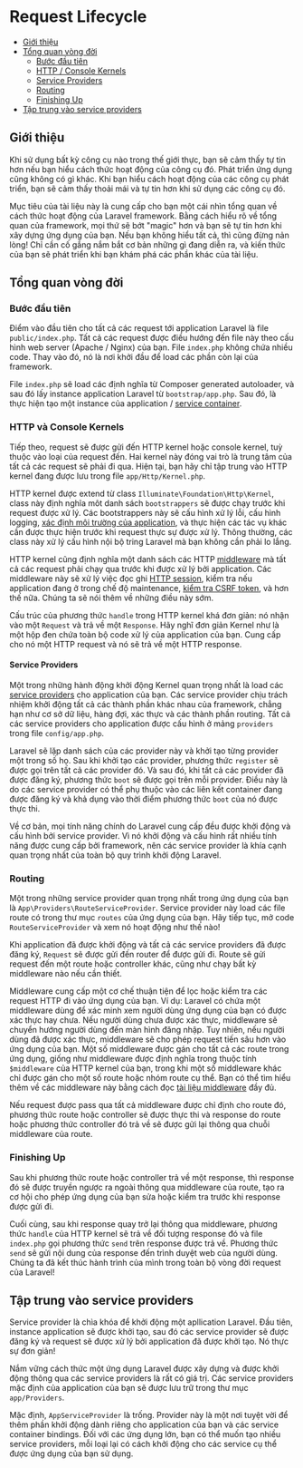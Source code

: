 # Request Lifecycle

- [Giới thiệu](#introduction)
- [Tổng quan vòng đời](#lifecycle-overview)
    - [Bước đầu tiên](#first-steps)
    - [HTTP / Console Kernels](#http-console-kernels)
    - [Service Providers](#service-providers)
    - [Routing](#routing)
    - [Finishing Up](#finishing-up)
- [Tập trung vào service providers](#focus-on-service-providers)

<a name="introduction"></a>
## Giới thiệu

Khi sử dụng bất kỳ công cụ nào trong thế giới thực, bạn sẽ cảm thấy tự tin hơn nếu bạn hiểu cách thức hoạt động của công cụ đó. Phát triển ứng dụng cũng không có gì khác. Khi bạn hiểu cách hoạt động của các công cụ phát triển, bạn sẽ cảm thấy thoải mái và tự tin hơn khi sử dụng các công cụ đó.

Mục tiêu của tài liệu này là cung cấp cho bạn một cái nhìn tổng quan về cách thức hoạt động của Laravel framework. Bằng cách hiểu rõ về tổng quan của framework, mọi thứ sẽ bớt "magic" hơn và bạn sẽ tự tin hơn khi xây dựng ứng dụng của bạn. Nếu bạn không hiểu tất cả, thì cũng đừng nản lòng! Chỉ cần cố gắng nắm bắt cơ bản những gì đang diễn ra, và kiến thức của bạn sẽ phát triển khi bạn khám phá các phần khác của tài liệu.

<a name="lifecycle-overview"></a>
## Tổng quan vòng đời

<a name="first-steps"></a>
### Bước đầu tiên

Điểm vào đầu tiên cho tất cả các request tới application Laravel là file `public/index.php`. Tất cả các request được điều hướng đến file này theo cấu hình web server (Apache / Nginx) của bạn. File `index.php` không chứa nhiều code. Thay vào đó, nó là nơi khởi đầu để load các phần còn lại của framework.

File `index.php` sẽ load các định nghĩa từ Composer generated autoloader, và sau đó lấy instance application Laravel từ `bootstrap/app.php`. Sau đó, là thực hiện tạo một instance của application / [service container](/docs/{{version}}/container).

<a name="http-console-kernels"></a>
### HTTP và Console Kernels

Tiếp theo, request sẽ được gửi đến HTTP kernel hoặc console kernel, tuỳ thuộc vào loại của request đến. Hai kernel này đóng vai trò là trung tâm của tất cả các request sẽ phải đi qua. Hiện tại, bạn hãy chỉ tập trung vào HTTP kernel đang được lưu trong file `app/Http/Kernel.php`.

HTTP kernel được extend từ class `Illuminate\Foundation\Http\Kernel`, class này định nghĩa môt danh sách `bootstrappers` sẽ được chạy trước khi request được xử lý. Các bootstrappers này sẽ cấu hình xử lý lỗi, cấu hình logging, [xác định môi trường của application](/docs/{{version}}/configuration#environment-configuration), và thực hiện các tác vụ khác cần được thực hiện trước khi request thực sự được xử lý. Thông thường, các class này xử lý cấu hình nội bộ tring Laravel mà bạn không cần phải lo lắng.

HTTP kernel cũng định nghĩa một danh sách các HTTP [middleware](/docs/{{version}}/middleware) mà tất cả các request phải chạy qua trước khi được xử lý bởi application. Các middleware này sẽ xử lý việc đọc ghi [HTTP session](/docs/{{version}}/session), kiểm tra nếu application đang ở trong chế độ maintenance, [kiểm tra CSRF token](/docs/{{version}}/csrf), và hơn thế nữa. Chúng ta sẽ nói thêm về những điều này sớm.

Cấu trúc của phương thức `handle` trong HTTP kernel khá đơn giản: nó nhận vào một `Request` và trả về một `Response`. Hãy nghĩ đơn giản Kernel như là một hộp đen chứa toàn bộ code xử lý của application của bạn. Cung cấp cho nó một HTTP request và nó sẽ trả về một HTTP response.

<a name="service-providers"></a>
#### Service Providers

Một trong những hành động khởi động Kernel quan trọng nhất là load các [service providers](/docs/{{version}}/providers) cho application của bạn. Các service provider chịu trách nhiệm khởi động tất cả các thành phần khác nhau của framework, chẳng hạn như cơ sở dữ liệu, hàng đợi, xác thực và các thành phần routing. Tất cả các service providers cho application được cấu hình ở mảng `providers` trong file `config/app.php`.

Laravel sẽ lặp danh sách của các provider này và khởi tạo từng provider một trong số họ. Sau khi khởi tạo các provider, phương thức `register` sẽ được gọi trên tất cả các provider đó. Và sau đó, khi tất cả các provider đã được đăng ký, phương thức `boot` sẽ được gọi trên mỗi provider. Điều này là do các service provider có thể phụ thuộc vào các liên kết container đang được đăng ký và khả dụng vào thời điểm phương thức `boot` của nó được thực thi.

Về cơ bản, mọi tính năng chính do Laravel cung cấp đều được khởi động và cấu hình bởi service provider. Vì nó khởi động và cấu hình rất nhiều tính năng được cung cấp bởi framework, nên các service provider là khía cạnh quan trọng nhất của toàn bộ quy trình khởi động Laravel.

<a name="routing"></a>
### Routing

Một trong những service provider quan trọng nhất trong ứng dụng của bạn là `App\Providers\RouteServiceProvider`. Service provider này load các file route có trong thư mục `routes` của ứng dụng của bạn. Hãy tiếp tục, mở code `RouteServiceProvider` và xem nó hoạt động như thế nào!

Khi application đã được khởi động và tất cả các service providers đã được đăng ký, `Request` sẽ được gửi đến router để được gửi đi. Route sẽ gửi request đến một route hoặc controller khác, cũng như chạy bất kỳ middleware nào nếu cần thiết.

Middleware cung cấp một cơ chế thuận tiện để lọc hoặc kiểm tra các request HTTP đi vào ứng dụng của bạn. Ví dụ: Laravel có chứa một middleware dùng để xác minh xem người dùng ứng dụng của bạn có được xác thực hay chưa. Nếu người dùng chưa được xác thực, middleware sẽ chuyển hướng người dùng đến màn hình đăng nhập. Tuy nhiên, nếu người dùng đã được xác thực, middleware sẽ cho phép request tiến sâu hơn vào ứng dụng của bạn. Một số middleware được gán cho tất cả các route trong ứng dụng, giống như middleware được định nghĩa trong thuộc tính `$middleware` của HTTP kernel của bạn, trong khi một số middleware khác chỉ được gán cho một số route hoặc nhóm route cụ thể. Bạn có thể tìm hiểu thêm về các middleware này bằng cách đọc [tài liệu middleware](/docs/{{version}}/middleware) đầy đủ.

Nếu request được pass qua tất cả middleware được chỉ định cho route đó, phương thức route hoặc controller sẽ được thực thi và response do route hoặc phương thức controller đó trả về sẽ được gửi lại thông qua chuỗi middleware của route.

<a name="finishing-up"></a>
### Finishing Up

Sau khi phương thức route hoặc controller trả về một response, thì response đó sẽ được truyền ngược ra ngoài thông qua middleware của route, tạo ra cơ hội cho phép ứng dụng của bạn sửa hoặc kiểm tra trước khi response được gửi đi.

Cuối cùng, sau khi response quay trở lại thông qua middleware, phương thức `handle` của HTTP kernel sẽ trả về đối tượng response đó và file `index.php` gọi phương thức `send` trên response được trả về. Phương thức `send` sẽ gửi nội dung của response đến trình duyệt web của người dùng. Chúng ta đã kết thúc hành trình của mình trong toàn bộ vòng đời request của Laravel!

<a name="focus-on-service-providers"></a>
## Tập trung vào service providers

Service provider là chìa khóa để khởi động một apllication Laravel. Đầu tiên, instance application sẽ được khởi tạo, sau đó các service provider sẽ được đăng ký và request sẽ được xử lý bởi application đã được khởi tạo. Nó thực sự đơn giản!

Nắm vững cách thức một ứng dụng Laravel được xây dựng và được khởi động thông qua các service providers là rất có giá trị. Các service providers mặc định của application của bạn sẽ được lưu trữ trong thư mục `app/Providers`.

Mặc định, `AppServiceProvider` là trống. Provider này là một nơi tuyệt vời để thêm phần khởi động dành riêng cho application của bạn và các service container bindings. Đối với các ứng dụng lớn, bạn có thể muốn tạo nhiều service providers, mỗi loại lại có cách khởi động cho các service cụ thể được ứng dụng của bạn sử dụng.
